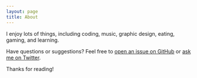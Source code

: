 ```yaml
---
layout: page
title: About
---
```


<p class="message">
  I enjoy lots of things, including coding, music, graphic design, eating, gaming, and learning.
</p>

Have questions or suggestions? Feel free to [open an issue on GitHub](https://github.com/poole/issues/new) or [ask me on Twitter](https://twitter.com/mdo).

Thanks for reading!
